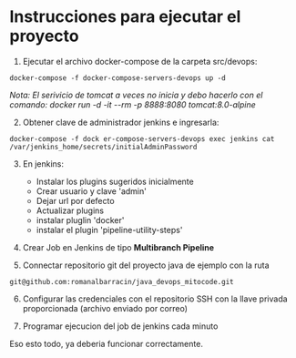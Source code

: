 # Instrucciones para ejecutar el proyecto



1. Ejecutar el archivo docker-compose de la carpeta src/devops:
```
docker-compose -f docker-compose-servers-devops up -d
```
_Nota: El serivicio de tomcat a veces no inicia y debo hacerlo con el comando: docker run -d -it --rm -p 8888:8080 tomcat:8.0-alpine_ 

2. Obtener clave de administrador jenkins e ingresarla:
```
docker-compose -f dock er-compose-servers-devops exec jenkins cat /var/jenkins_home/secrets/initialAdminPassword
```
3. En jenkins:
	- Instalar los plugins sugeridos inicialmente
	- Crear usuario y clave 'admin'
	- Dejar url por defecto
	- Actualizar plugins
	- instalar pluglin 'docker'
	- instalar el plugin 'pipeline-utility-steps'

4. Crear Job en Jenkins de tipo **Multibranch Pipeline**

5. Connectar repositorio git del proyecto java de ejemplo con la ruta
```
git@github.com:romanalbarracin/java_devops_mitocode.git
```
6. Configurar las credenciales con el repositorio SSH con la llave privada proporcionada (archivo enviado por correo)

7. Programar ejecucion del job de jenkins cada minuto

Eso esto todo, ya deberia funcionar correctamente.


